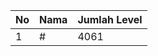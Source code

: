| No | Nama            | Jumlah Level |
|----|-----------------|--------------|
| 1  | #    |    4061        |
